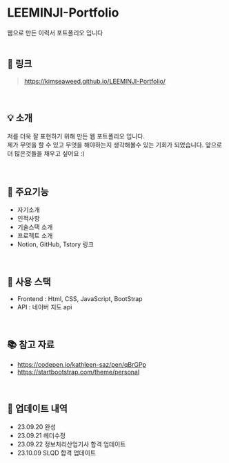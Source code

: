 # LEEMINJI-Portfolio
웹으로 만든 이력서 포트폴리오 입니다
<br><br>

## 🔗 링크
> https://kimseaweed.github.io/LEEMINJI-Portfolio/
<br>

## 💡 소개
저를 더욱 잘 표현하기 위해 만든 웹 포트폴리오 입니다.<br>
제가 무엇을 할 수 있고 무엇을 해야하는지 생각해볼수 있는 기회가 되었습니다.
앞으로 더 많은것들을 채우고 싶어요 :) 
<br><br><br>
## 📜 주요기능
* 자기소개
* 인적사항
* 기술스택 소개
* 프로젝트 소개
* Notion, GitHub, Tstory 링크
<br>

## 🔧 사용 스택
* Frontend : Html, CSS, JavaScript, BootStrap
* API : 네이버 지도 api
<br>

## 📚 참고 자료 
* https://codepen.io/kathleen-saz/pen/qBrGPp
* https://startbootstrap.com/theme/personal
<br>

## 📰 업데이트 내역
* 23.09.20 완성
* 23.09.21 헤더수정
* 23.09.22 정보처리산업기사 합격 업데이트
* 23.10.09 SLQD 합격 업데이트
